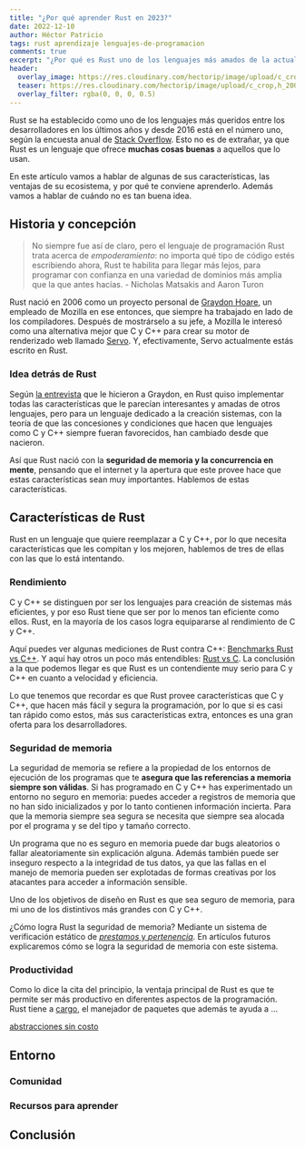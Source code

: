 ```yaml
---
title: "¿Por qué aprender Rust en 2023?"
date: 2022-12-10
author: Héctor Patricio
tags: rust aprendizaje lenguajes-de-programacion
comments: true
excerpt: "¿Por qué es Rust uno de los lenguajes más amados de la actualiad? ¿Te conviene aprenderlo? Vamos a platicar de eso en este artículo."
header:
  overlay_image: https://res.cloudinary.com/hectorip/image/upload/c_crop,h_400,w_1024/v1670303988/DALL_E_2022-12-05_13.19.43_-_rust_on_a_gold_wall_digital_art_illustration_cinematic_m5cplm.png
  teaser: https://res.cloudinary.com/hectorip/image/upload/c_crop,h_200,w_512/v1670303988/DALL_E_2022-12-05_13.19.43_-_rust_on_a_gold_wall_digital_art_illustration_cinematic_m5cplm.png
  overlay_filter: rgba(0, 0, 0, 0.5)
---
```


Rust se ha establecido como uno de los lenguajes más queridos entre los desarrolladores en los últimos años y desde 2016 está en el número uno, según la encuesta anual de [Stack Overflow](https://insights.stackoverflow.com/survey/2016#technology-most-loved-dreaded-and-wanted). Esto no es de extrañar, ya que Rust es un lenguaje que ofrece **muchas cosas buenas** a aquellos que lo usan.

En este artículo vamos a hablar de algunas de sus características, las ventajas de su ecosistema, y por qué te conviene aprenderlo. Además vamos a hablar de cuándo no es tan buena idea.

## Historia y concepción

> No siempre fue así de claro, pero el lenguaje de programación Rust trata acerca de _empoderamiento_: no importa qué tipo de código estés escribiendo ahora, Rust te habilita para llegar más lejos, para programar con confianza en una variedad de dominios más amplia que la que antes hacías. - Nicholas Matsakis and Aaron Turon

Rust nació en 2006 como un proyecto personal de [Graydon Hoare](https://github.com/graydon), un empleado de Mozilla en ese entonces, que siempre ha trabajado en lado de los compiladores. Después de mostrárselo a su jefe, a Mozilla le interesó como una alternativa mejor que C y C++ para crear su motor de renderizado web llamado [Servo](https://servo.org/). Y, efectivamente, Servo actualmente estás escrito en Rust.

### Idea detrás de Rust

Según [la entrevista](https://www.infoq.com/news/2012/08/Interview-Rust/) que le hicieron a Graydon, en Rust quiso implementar todas las características que le parecían interesantes y amadas de otros lenguajes, pero para un lenguaje dedicado a la creación sistemas, con la teoría de que las concesiones y condiciones que hacen que lenguajes como C y C++ siempre fueran favorecidos, han cambiado desde que nacieron.

Así que Rust nació con la **seguridad de memoria y la concurrencia en mente**, pensando que el internet y la apertura que este provee hace que estas características sean muy importantes. Hablemos de estas características.

## Características de Rust

Rust en un lenguaje que quiere reemplazar a C y C++, por lo que necesita características que les compitan y los mejoren, hablemos de tres de ellas con las que lo está intentando.

### Rendimiento

C y C++ se distinguen por ser los lenguajes para creación de sistemas más eficientes, y por eso Rust tiene que ser por lo menos tan eficiente como ellos. Rust, en la mayoría de los casos logra equipararse al rendimiento de C y C++.

Aquí puedes ver algunas mediciones de Rust contra C++: [Benchmarks Rust vs C++](https://programming-language-benchmarks.vercel.app/cpp-vs-rust). Y aquí hay otros un poco más entendibles: [Rust vs C](https://levelup.gitconnected.com/which-is-faster-rust-or-c-lets-find-out-who-is-the-usain-bolt-87495c774c8). La conclusión a la que podemos llegar es que Rust es un contendiente muy serio para C y C++ en cuanto a velocidad y eficiencia.

Lo que tenemos que recordar es que Rust provee características que C y C++, que hacen más fácil y segura la programación, por lo que si es casi tan rápido como estos, más sus características extra, entonces es una gran oferta para los desarrolladores.

### Seguridad de memoria

La seguridad de memoria se refiere a la propiedad de los entornos de ejecución de los programas que te **asegura que las referencias a memoria siempre son válidas**. Si has programado en C y C++ has experimentado un entorno no seguro en memoria: puedes acceder a registros de memoria que no han sido inicializados y por lo tanto contienen información incierta. Para que la memoria siempre sea segura se necesita que siempre sea alocada por el programa y se del tipo y tamaño correcto.

Un programa que no es seguro en memoria puede dar bugs aleatorios o fallar aleatoriamente sin explicación alguna. Además también puede ser inseguro respecto a la integridad de tus datos, ya que las fallas en el manejo de memoria pueden ser explotadas de formas creativas por los atacantes para acceder a información sensible.

Uno de los objetivos de diseño en Rust es que sea seguro de memoria, para mi uno de los distintivos más grandes con C y C++.

¿Cómo logra Rust la seguridad de memoria? Mediante un sistema de verificación estático de [_prestamos_ y _pertenencia_](https://doc.rust-lang.org/book/ch04-00-understanding-ownership.html). En artículos futuros explicaremos cómo se logra la seguridad de memoria con este sistema.

### Productividad

Como lo dice la cita del principio, la ventaja principal de Rust es que te permite ser más productivo en diferentes aspectos de la programación. Rust tiene a [cargo](https://doc.rust-lang.org/cargo/), el manejador de paquetes que además te ayuda a ...

[abstracciones sin costo](https://boats.gitlab.io/blog/post/zero-cost-abstractions/)

## Entorno

### Comunidad

### Recursos para aprender

## Conclusión
